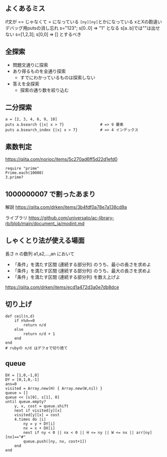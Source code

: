 ## よくあるミス
if文が == じゃなくて = になっている
`[ny][ny]`とかになっている
xとXの勘違い
デバッグ用putsの消し忘れ
s="123"; s[0..0] => "1" となる
s[a..b]では""は出せない
s=[1,2,3]; s[0,0] => [] とするべき  

## 全探索
- 問題文通りに探索
- あり得るものを全通り探索
    - すでにわかっているものは探索しない
- 答えを全探索
    - 探索の通り数を絞り込む

## 二分探索
~~~
a = [2, 3, 4, 6, 9, 10]
puts a.bsearch {|x| x > 7}                # => 9 要素
puts a.bsearch_index {|x| x > 7}          # => 4 インデックス
~~~

## 素数判定
https://qiita.com/norioc/items/5c270ad6ff5d22d1efd0
~~~
require "prime"
Prime.each(10000)
3.prime?
~~~

## 1000000007 で割ったあまり
解説
https://qiita.com/drken/items/3b4fdf0a78e7a138cd9a

ライブラリ
https://github.com/universato/ac-library-rb/blob/main/document_ja/modint.md

## しゃくとり法が使える場面
長さ n の数列 a1,a2,…,an において
- 「条件」を満たす区間 (連続する部分列) のうち、最小の長さを求めよ
- 「条件」を満たす区間 (連続する部分列) のうち、最大の長さを求めよ
- 「条件」を満たす区間 (連続する部分列) を数え上げよ

https://qiita.com/drken/items/ecd1a472d3a0e7db8dce

## 切り上げ
~~~
def ceil(n,d)
    if n%d==0
        return n/d
    else
        return n/d + 1
    end
end
# rubyの n/d はデフォで切り捨て
~~~

## queue
~~~
DX = [1,0,-1,0]
DY = [0,1,0,-1]
ans=0
visited = Array.new(H) { Array.new(W,nil) }
queue = []
queue << [s[0], s[1], 0]
until queue.empty?
    y, x, cost = queue.shift
    next if visited[y][x]
    visited[y][x] = cost
    4.times do |i|
        ny = y + DY[i]
        nx = x + DX[i]
        next if ny < 0 || nx < 0 || H <= ny || W <= nx || arr[ny][nx]=="#"
        queue.push([ny, nx, cost+1])
    end
end
~~~